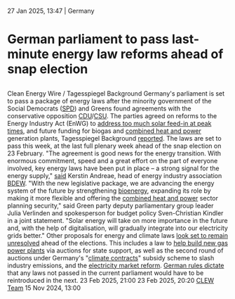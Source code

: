 27 Jan 2025, 13:47
| 
Germany
# German parliament to pass last-minute energy law reforms ahead of snap election
## 
Clean Energy Wire / Tagesspiegel Background
Germany's parliament is set to pass a package of energy laws after the minority government of the Social Democrats ([SPD](https://www.cleanenergywire.org/experts/spd-social-democratic-party)) and Greens found agreements with the conservative opposition [CDU](https://www.cleanenergywire.org/experts/cdu-christian-democratic-union)/[CSU](https://www.cleanenergywire.org/experts/csu-christian-social-union). The parties agreed on reforms to the Energy Industry Act (EnWG) to [address too much solar feed-in at peak times](https://www.cleanenergywire.org/news/unrestricted-small-scale-solar-power-feed-threatens-german-grid-stability-energy-industry), and future funding for biogas and [combined heat and power](https://www.cleanenergywire.org/glossary/letter_c#combined_heat_and_power) generation plants, Tagesspiegel Background [reported](https://background.tagesspiegel.de/energie-und-klima/briefing/einigung-zu-energiegesetzen-im-bundestag-steht). The laws are set to pass this week, at the last full plenary week ahead of the snap election on 23 February.
"The agreement is good news for the energy transition. With enormous commitment, speed and a great effort on the part of everyone involved, key energy laws have been put in place – a strong signal for the energy supply," [said](https://www.bdew.de/presse/presseinformationen/bdew-begrue%C3%9Ft-fraktionsuebergreifende-einigung/) Kerstin Andreae, head of energy industry association [BDEW](https://www.cleanenergywire.org/experts/bdew-german-association-energy-and-water-industries).
"With the new legislative package, we are advancing the energy system of the future by strengthening [bioenergy](https://www.cleanenergywire.org/glossary/letter_b#bioenergy), expanding its role by making it more flexible and offering the [combined heat and power](https://www.cleanenergywire.org/glossary/letter_c#combined_heat_and_power) sector planning security," said Green party deputy parliamentary group leader Julia Verlinden and spokesperson for budget policy Sven-Christian Kindler in a joint statement. "Solar energy will take on more importance in the future and, with the help of digitalisation, will gradually integrate into our electricity grids better."
Other proposals for energy and climate laws [look set to remain unresolved](https://www.cleanenergywire.org/factsheets/qa-what-does-german-coalition-government-breakup-mean-climate-and-energy) ahead of the elections. This includes a law to [help build new gas power plants](https://www.cleanenergywire.org/news/german-govt-hold-first-tender-h2-ready-gas-plants-early-2025) via auctions for state support, as well as the second round of auctions under Germany's "[climate contracts](https://www.cleanenergywire.org/news/insecure-future-german-climate-contract-industry-decarbonisation-scheme-media-report)" subsidy scheme to slash industry emissions, and the [electricity market reform](https://www.cleanenergywire.org/news/germany-prepares-electricity-market-reform-based-greater-flexibility-hydrogen-capacity-market). [German rules dictate](https://webarchiv.bundestag.de/archive/2016/0812/service/glossar/D/diskont/245382.html) that any laws not passed in the current parliament would have to be reintroduced in the next.
23 Feb 2025, 21:00
23 Feb 2025, 20:20
[CLEW Team](https://www.cleanenergywire.org/about-us-clew-team)
15 Nov 2024, 13:00